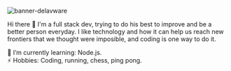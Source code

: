 ![banner-delavware](https://github.com/delavware/delavware/assets/126528899/1eeeff61-1f12-4c23-8d9b-f5c30dd134e9)

Hi there 👋
I'm a full stack dev, trying to do his best to improve and be a better person everyday. I like technology and how it can help us reach new frontiers that we thought were imposible, and coding is one way to do it.

🌱 I’m currently learning: Node.js.<br>
⚡ Hobbies: Coding, running, chess, ping pong.
